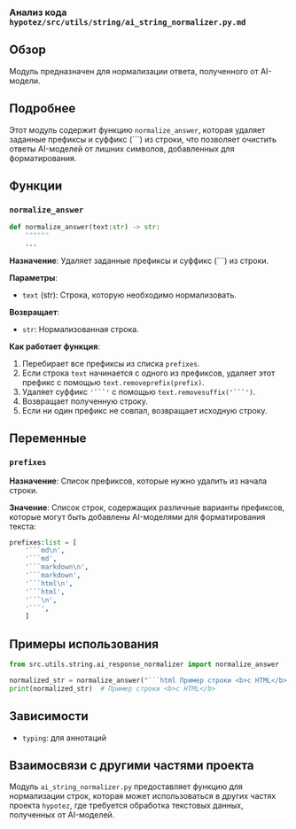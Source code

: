 ### Анализ кода `hypotez/src/utils/string/ai_string_normalizer.py.md`

## Обзор

Модуль предназначен для нормализации ответа, полученного от AI-модели.

## Подробнее

Этот модуль содержит функцию `normalize_answer`, которая удаляет заданные префиксы и суффикс (```) из строки, что позволяет очистить ответы AI-моделей от лишних символов, добавленных для форматирования.

## Функции

### `normalize_answer`

```python
def normalize_answer(text:str) -> str:
    """"""
    ...
```

**Назначение**:
Удаляет заданные префиксы и суффикс (```) из строки.

**Параметры**:

*   `text` (str): Строка, которую необходимо нормализовать.

**Возвращает**:

*   `str`: Нормализованная строка.

**Как работает функция**:

1.  Перебирает все префиксы из списка `prefixes`.
2.  Если строка `text` начинается с одного из префиксов, удаляет этот префикс с помощью `text.removeprefix(prefix)`.
3.  Удаляет суффикс `'```'` с помощью `text.removesuffix('```')`.
4.  Возвращает полученную строку.
5.  Если ни один префикс не совпал, возвращает исходную строку.

## Переменные

### `prefixes`

**Назначение**:
Список префиксов, которые нужно удалить из начала строки.

**Значение**:
Список строк, содержащих различные варианты префиксов, которые могут быть добавлены AI-моделями для форматирования текста:

```python
prefixes:list = [ 
    '```md\n',
    '```md',
    '```markdown\n',
    '```markdown',
    '```html\n',
    '```html',
    '```\n',
    '```',
    ]
```

## Примеры использования

```python
from src.utils.string.ai_response_normalizer import normalize_answer

normalized_str = normalize_answer("```html Пример строки <b>с HTML</b> ```")
print(normalized_str)  # Пример строки <b>с HTML</b>
```

## Зависимости

*  `typing`: для аннотаций
## Взаимосвязи с другими частями проекта

Модуль `ai_string_normalizer.py` предоставляет функцию для нормализации строк, которая может использоваться в других частях проекта `hypotez`, где требуется обработка текстовых данных, полученных от AI-моделей.